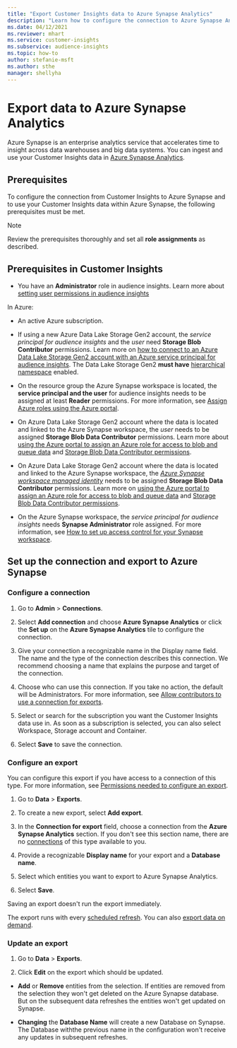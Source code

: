 ```yaml
---
title: "Export Customer Insights data to Azure Synapse Analytics"
description: "Learn how to configure the connection to Azure Synapse Analytics."
ms.date: 04/12/2021
ms.reviewer: mhart
ms.service: customer-insights
ms.subservice: audience-insights
ms.topic: how-to
author: stefanie-msft
ms.author: sthe
manager: shellyha
---
```


# Export data to Azure Synapse Analytics

Azure Synapse is an enterprise analytics service that accelerates time to insight across data warehouses and big data systems. You can ingest and use your Customer Insights data in [Azure Synapse Analytics](/azure/synapse-analytics/overview-what-is).

## Prerequisites

To configure the connection from Customer Insights to Azure Synapse and to use your Customer Insights data within Azure Synapse, the following prerequisites must be met.

  > [!NOTE]
  > Review the prerequisites thoroughly and set all **role assignments** as described.  

## Prerequisites in Customer Insights

* You have an **Administrator** role in audience insights. Learn more about [setting user permissions in audience insights](permissions.md#assign-roles-and-permissions)

In Azure: 

- An active Azure subscription.

- If using a new Azure Data Lake Storage Gen2 account, the *service principal for audience insights* and the *user* need **Storage Blob Contributor** permissions. Learn more on [how to connect to an Azure Data Lake Storage Gen2 account with an Azure service principal for audience insights](connect-service-principal.md). The Data Lake Storage Gen2 **must have** [hierarchical namespace](/azure/storage/blobs/data-lake-storage-namespace) enabled.

- On the resource group the Azure Synapse workspace is located, the **service principal and the user** for audience insights needs to be assigned at least **Reader** permissions. For more information, see [Assign Azure roles using the Azure portal](/azure/role-based-access-control/role-assignments-portal).

- On Azure Data Lake Storage Gen2 account where the data is located and linked to the Azure Synapse workspace, the *user* needs to be assigned **Storage Blob Data Contributor** permissions. Learn more about [using the Azure portal to assign an Azure role for access to blob and queue data](/azure/storage/common/storage-auth-aad-rbac-portal) and [Storage Blob Data Contributor permissions](/azure/role-based-access-control/built-in-roles#storage-blob-data-contributor).

- On Azure Data Lake Storage Gen2 account where the data is located and linked to the Azure Synapse workspace, the *[Azure Synapse workspace managed identity](/azure/synapse-analytics/security/synapse-workspace-managed-identity)* needs to be assigned **Storage Blob Data Contributor** permissions. Learn more on [using the Azure portal to assign an Azure role for access to blob and queue data](/azure/storage/common/storage-auth-aad-rbac-portal) and [Storage Blob Data Contributor permissions](/azure/role-based-access-control/built-in-roles#storage-blob-data-contributor).

* On the Azure Synapse workspace, the *service principal for audience insights* needs **Synapse Administrator** role assigned. For more information, see [How to set up access control for your Synapse workspace](/azure/synapse-analytics/security/how-to-set-up-access-control).

## Set up the connection and export to Azure Synapse

### Configure a connection

1. Go to **Admin** > **Connections**.

1. Select **Add connection** and choose **Azure Synapse Analytics** or click the **Set up** on the **Azure Synapse Analytics** tile to configure the connection.

1. Give your connection a recognizable name in the Display name field. The name and the type of the connection describes this connection. We recommend choosing a name that explains the purpose and target of the connection.

1. Choose who can use this connection. If you take no action, the default will be Administrators. For more information, see [Allow contributors to use a connection for exports](connections.md#allow-contributors-to-use-a-connection-for-exports).

1. Select or search for the subscription you want the Customer Insights data use in. As soon as a subscription is selected, you can also select Workspace, Storage account and Container.

1. Select **Save** to save the connection.

### Configure an export

You can configure this export if you have access to a connection of this type. For more information, see [Permissions needed to configure an export](export-destinations.md#set-up-a-new-export).

1. Go to **Data** > **Exports**.

1. To create a new export, select **Add export**.

1. In the **Connection for export** field, choose a connection from the **Azure Synapse Analytics** section. If you don't see this section name, there are no [connections](connections.md) of this type available to you.

1. Provide a recognizable **Display name** for your export and a **Database name**.

1. Select which entities you want to export to Azure Synapse Analytics.

1. Select **Save**.

Saving an export doesn't run the export immediately.

The export runs with every [scheduled refresh](system.md#schedule-tab). You can also [export data on demand](export-destinations.md#run-exports-on-demand).

### Update an export

1. Go to **Data** > **Exports**.

1. Click  **Edit** on the export which should be updated.

* **Add** or **Remove** entities from the selection. If entities are removed from the selection they won't get deleted on the Azure Synapse database. But on the subsequent data refreshes the entities won't get updated on Synapse.

* **Changing** the **Database Name** will create a new Database on Synapse. The Database withthe previous name in the configuration won't receive any updates in subsequent refreshes.
